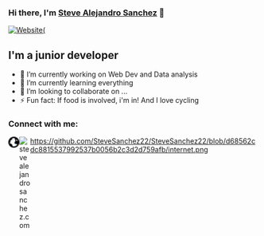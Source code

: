 ### Hi there, I'm [Steve Alejandro Sanchez][website] 👋

[![Website](](https://codestackr.com)

## I'm a junior developer

- 🔭 I’m currently working on Web Dev and Data analysis
- 🌱 I’m currently learning everything
- 👯 I’m looking to collaborate on ...
- ⚡ Fun fact: If food is involved, i'm in! And I love cycling


### Connect with me:

[<img align="left" alt="codeSTACKr.com" width="22px" src="https://raw.githubusercontent.com/iconic/open-iconic/master/svg/globe.svg" />][website]

[<img align="left" alt="stevealejandrosanchez.com" width="22px" src="raw.githubusercontent.com/SteveSanchez22/SteveSanchez22/blob/main/internet.png" />][website]


https://github.com/SteveSanchez22/SteveSanchez22/blob/d68562cdc8815537992537b0056b2c3d2d759afb/internet.png





[website]: https://stevealejandrosanchez.com